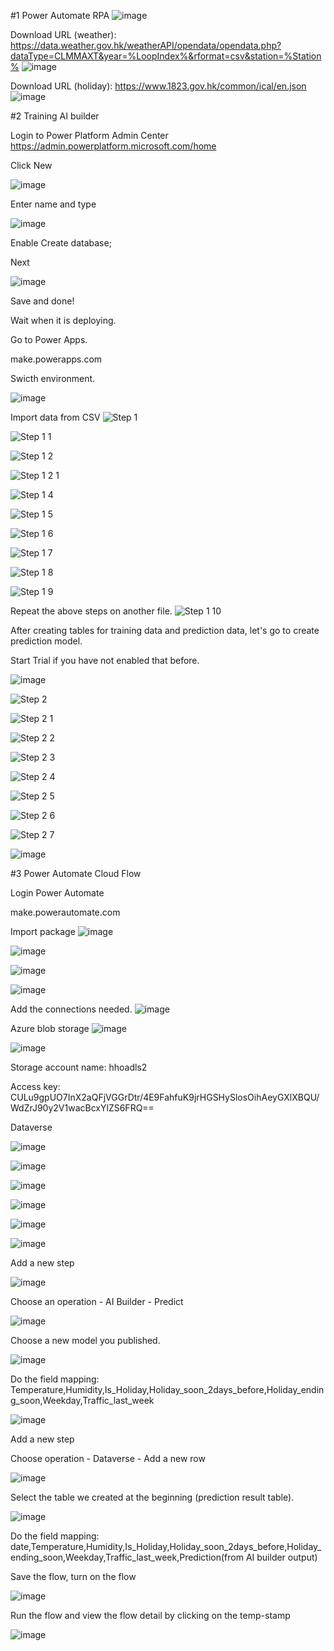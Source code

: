 #1 Power Automate RPA
![image](https://user-images.githubusercontent.com/50817966/227774884-39157ec0-c625-4214-af33-ce8c0bcb699a.png)

Download URL (weather): https://data.weather.gov.hk/weatherAPI/opendata/opendata.php?dataType=CLMMAXT&year=%LoopIndex%&rformat=csv&station=%Station%
![image](https://user-images.githubusercontent.com/50817966/227776113-5388a11c-ba28-41a1-ab58-d015ef91d0bc.png)

Download URL (holiday): https://www.1823.gov.hk/common/ical/en.json
![image](https://user-images.githubusercontent.com/50817966/227775014-ea2d69f7-330c-4bc3-bb6b-c171d8dcfec4.png)

#2 Training AI builder

Login to Power Platform Admin Center
https://admin.powerplatform.microsoft.com/home

Click New

![image](https://user-images.githubusercontent.com/50817966/227869168-a85f65e6-d0e8-4dc5-8328-6cf950f0c847.png)

Enter name and type

![image](https://user-images.githubusercontent.com/50817966/227869456-1213cbf4-67ee-4971-a4f9-e4788c4a6252.png)

Enable Create database; 

Next

![image](https://user-images.githubusercontent.com/50817966/227869722-59f3ef2b-1e2f-4928-8441-3ccd025623fc.png)

Save and done!

Wait when it is deploying. 

Go to Power Apps. 

make.powerapps.com

Swicth environment.

![image](https://user-images.githubusercontent.com/50817966/227870037-6af2e852-247c-4c14-81b1-64cac516dfca.png)




Import data from CSV
![Step 1](https://user-images.githubusercontent.com/50817966/227844722-ad9e5ac6-579c-44a5-8552-b8c028c0d865.png)

![Step 1 1](https://user-images.githubusercontent.com/50817966/227844793-15a3bbd1-75ff-47f3-8b9e-c6dab20e3baf.png)

![Step 1 2](https://user-images.githubusercontent.com/50817966/227909959-c4e1d835-6ae6-4c3f-b462-51bffb9f392b.png)

![Step 1 2 1](https://user-images.githubusercontent.com/50817966/227909845-1583d533-5865-472a-96ce-7fe8d5e701b0.png)

![Step 1 4](https://user-images.githubusercontent.com/50817966/227844841-74d4f952-9c5c-46cf-98bd-1a70118636b0.png)

![Step 1 5](https://user-images.githubusercontent.com/50817966/227844856-bed2cc13-da56-4034-bac4-c2703a7f356b.png)

![Step 1 6](https://user-images.githubusercontent.com/50817966/227844865-6c2b718c-df1b-492d-9bac-eaf5d4a42192.png)

![Step 1 7](https://user-images.githubusercontent.com/50817966/227844883-4d354015-2927-41bc-830a-948359bdc44d.png)

![Step 1 8](https://user-images.githubusercontent.com/50817966/227844899-6908c8ef-6376-4788-ac9e-aae0a47bb5a5.png)

![Step 1 9](https://user-images.githubusercontent.com/50817966/227844904-a9ed9154-5277-4d07-b111-d523383c337b.png)

Repeat the above steps on another file.
![Step 1 10](https://user-images.githubusercontent.com/50817966/227844916-fcb18cc5-f764-4738-9448-1692814f91f2.png)

After creating tables for training data and prediction data, let's go to create prediction model.

Start Trial if you have not enabled that before.

![image](https://user-images.githubusercontent.com/50817966/228712376-75ff807d-e11e-44be-a0ec-bbd3c5720f73.png)

![Step 2](https://user-images.githubusercontent.com/50817966/227847437-06bc948e-da11-4ee1-99a7-4cbaa94cc323.png)

![Step 2 1](https://user-images.githubusercontent.com/50817966/227847465-9eeadbee-2120-4236-83fb-c54a74587fba.png)

![Step 2 2](https://user-images.githubusercontent.com/50817966/227847482-3d2e7d9e-8bef-4d5a-ac96-5bc93c891838.png)

![Step 2 3](https://user-images.githubusercontent.com/50817966/227847497-f12128ff-16b1-4993-868b-b16c5b868590.png)

![Step 2 4](https://user-images.githubusercontent.com/50817966/227847506-634b7bcb-cc74-4679-a73a-055d14921dc1.png)

![Step 2 5](https://user-images.githubusercontent.com/50817966/227847515-f95ac697-4dad-497b-b588-ed6b78bc955e.png)

![Step 2 6](https://user-images.githubusercontent.com/50817966/227847529-55db4cbf-ade9-4682-a684-21f95e2d97cc.png)

![Step 2 7](https://user-images.githubusercontent.com/50817966/227847542-0db289f9-84a4-425b-a8d4-55d04b72554e.png)

![image](https://user-images.githubusercontent.com/50817966/227853581-2c306d73-7957-46b8-8ba9-41030dbfd1ca.png)


#3 Power Automate Cloud Flow

Login Power Automate 

make.powerautomate.com

Import package
![image](https://user-images.githubusercontent.com/50817966/227775312-860d89b0-2c66-4334-b0b5-51cb2939297f.png)

![image](https://user-images.githubusercontent.com/50817966/227853900-81592d8b-1e99-4454-b0a0-2777445c5be8.png)

![image](https://user-images.githubusercontent.com/50817966/227911203-cfe4a7f3-3a61-433e-97cb-1d174cf1da8d.png)

![image](https://user-images.githubusercontent.com/50817966/227911929-c403c402-6ba5-4c04-80b1-1f453e09e235.png)

Add the connections needed.
![image](https://user-images.githubusercontent.com/50817966/227848960-931d19ae-9c16-4f84-afa0-f3d59c274fc7.png)

Azure blob storage
![image](https://user-images.githubusercontent.com/50817966/227849065-a486f147-70ea-493e-a1ad-c5876ebbbd1d.png)

![image](https://user-images.githubusercontent.com/50817966/227775398-dfd0383e-3deb-4c60-9299-ebbfb43efc08.png)

Storage account name: hhoadls2

Access key: CULu9gpUO7InX2aQFjVGGrDtr/4E9FahfuK9jrHGSHySlosOihAeyGXlXBQU/WdZrJ90y2V1wacBcxYlZS6FRQ==

Dataverse

![image](https://user-images.githubusercontent.com/50817966/227849239-77933f5c-6b12-4aeb-9961-3c0a639eb6d8.png)

![image](https://user-images.githubusercontent.com/50817966/227849382-f29ce751-a811-4447-85fa-3bd676946a3a.png)

![image](https://user-images.githubusercontent.com/50817966/227849471-c305dba5-e9ee-46aa-baa6-1645a9bfe652.png)

![image](https://user-images.githubusercontent.com/50817966/227849572-f099f68b-7daf-4224-a066-0da413027f52.png)

![image](https://user-images.githubusercontent.com/50817966/227849773-a481c5ea-f57c-416a-841e-85f058312a0c.png)



![image](https://user-images.githubusercontent.com/50817966/227860864-519ebd62-ee1b-4bf4-9601-847fda888a37.png)

Add a new step

![image](https://user-images.githubusercontent.com/50817966/227861321-9b0d4e95-2680-4690-91f5-6d32f8550845.png)

Choose an operation - AI Builder - Predict

![image](https://user-images.githubusercontent.com/50817966/227861206-bdd42a39-753b-4988-a036-818330102f55.png)

Choose a new model you published.

![image](https://user-images.githubusercontent.com/50817966/227862093-2375a244-156d-40e7-8269-e855b0c8f1bf.png)

Do the field mapping: Temperature,Humidity,Is_Holiday,Holiday_soon_2days_before,Holiday_ending_soon,Weekday,Traffic_last_week

![image](https://user-images.githubusercontent.com/50817966/227862318-70248d11-f38f-4d05-b682-41a5833e8194.png)

Add a new step

Choose operation - Dataverse - Add a new row

![image](https://user-images.githubusercontent.com/50817966/227863248-c46520e8-7471-4c48-b5a9-30ae204affaf.png)

Select the table we created at the beginning (prediction result table).

![image](https://user-images.githubusercontent.com/50817966/227863451-b1034d94-aea8-487a-9711-1c3405514182.png)

Do the field mapping: date,Temperature,Humidity,Is_Holiday,Holiday_soon_2days_before,Holiday_ending_soon,Weekday,Traffic_last_week,Prediction(from AI builder output)

Save the flow, turn on the flow

![image](https://user-images.githubusercontent.com/50817966/227912870-f426da43-5f1b-437b-b803-2d7da8f050f3.png)

Run the flow and view the flow detail by clicking on the temp-stamp

![image](https://user-images.githubusercontent.com/50817966/227913600-033978cd-58eb-4b80-b209-5f0c9faaef58.png)



